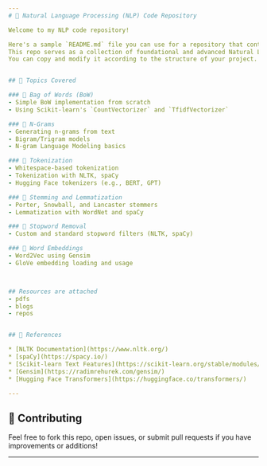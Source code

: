 ```yaml
---
# 🧠 Natural Language Processing (NLP) Code Repository

Welcome to my NLP code repository! 

Here's a sample `README.md` file you can use for a repository that contains code related to NLP topics such as N-grams, Bag of Words, and Tokenizers.
This repo serves as a collection of foundational and advanced Natural Language Processing (NLP) concepts and implementations in Python. It is intended for learning, experimenting, and demonstrating core NLP techniques.
You can copy and modify it according to the structure of your project.


## 🧩 Topics Covered

### 🔹 Bag of Words (BoW)
- Simple BoW implementation from scratch
- Using Scikit-learn's `CountVectorizer` and `TfidfVectorizer`

### 🔹 N-Grams
- Generating n-grams from text
- Bigram/Trigram models
- N-gram Language Modeling basics

### 🔹 Tokenization
- Whitespace-based tokenization
- Tokenization with NLTK, spaCy
- Hugging Face tokenizers (e.g., BERT, GPT)

### 🔹 Stemming and Lemmatization
- Porter, Snowball, and Lancaster stemmers
- Lemmatization with WordNet and spaCy

### 🔹 Stopword Removal
- Custom and standard stopword filters (NLTK, spaCy)

### 🔹 Word Embeddings
- Word2Vec using Gensim
- GloVe embedding loading and usage



## Resources are attached
- pdfs
- blogs
- repos


## 📘 References

* [NLTK Documentation](https://www.nltk.org/)
* [spaCy](https://spacy.io/)
* [Scikit-learn Text Features](https://scikit-learn.org/stable/modules/feature_extraction.html#text-feature-extraction)
* [Gensim](https://radimrehurek.com/gensim/)
* [Hugging Face Transformers](https://huggingface.co/transformers/)

---
```


## 🤝 Contributing

Feel free to fork this repo, open issues, or submit pull requests if you have improvements or additions!

---


